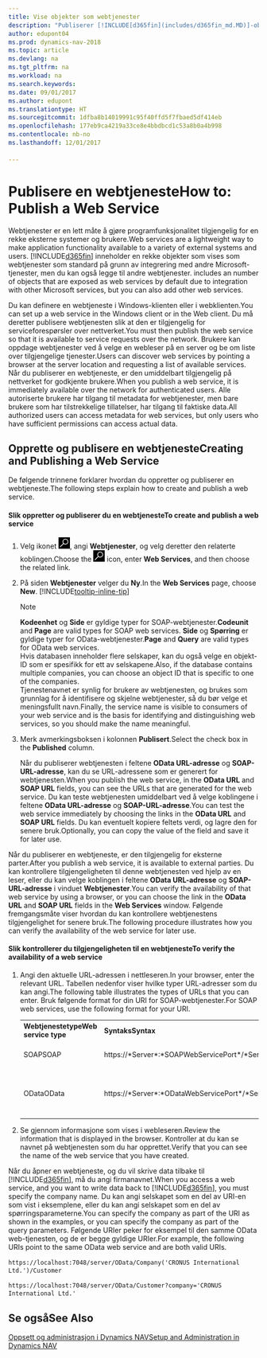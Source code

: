 ```yaml
---
title: Vise objekter som webtjenester
description: "Publiserer [!INCLUDE[d365fin](includes/d365fin_md.MD)]-objekter som webtjenester, de er tilgjengelig på nettverket umiddelbart."
author: edupont04
ms.prod: dynamics-nav-2018
ms.topic: article
ms.devlang: na
ms.tgt_pltfrm: na
ms.workload: na
ms.search.keywords: 
ms.date: 09/01/2017
ms.author: edupont
ms.translationtype: HT
ms.sourcegitcommit: 1dfba8b14019991c95f40ffd5f7fbaed5df414eb
ms.openlocfilehash: 177eb9ca4219a33ce8e4bbdbcd1c53a8b0a4b998
ms.contentlocale: nb-no
ms.lasthandoff: 12/01/2017

---
```

# <a name="how-to-publish-a-web-service"></a><span data-ttu-id="36579-103">Publisere en webtjeneste</span><span class="sxs-lookup"><span data-stu-id="36579-103">How to: Publish a Web Service</span></span>
<span data-ttu-id="36579-104">Webtjenester er en lett måte å gjøre programfunksjonalitet tilgjengelig for en rekke eksterne systemer og brukere.</span><span class="sxs-lookup"><span data-stu-id="36579-104">Web services are a lightweight way to make application functionality available to a variety of external systems and users.</span></span> [!INCLUDE[d365fin](includes/d365fin_md.md)]<span data-ttu-id="36579-105"> inneholder en rekke objekter som vises som webtjenester som standard på grunn av integrering med andre Microsoft-tjenester, men du kan også legge til andre webtjenester.</span><span class="sxs-lookup"><span data-stu-id="36579-105"> includes an number of objects that are exposed as web services by default due to integration with other Microsoft services, but you can also add other web services.</span></span>  

<span data-ttu-id="36579-106">Du kan definere en webtjeneste i Windows-klienten eller i webklienten.</span><span class="sxs-lookup"><span data-stu-id="36579-106">You can set up a web service in the Windows client or in the Web client.</span></span> <span data-ttu-id="36579-107">Du må deretter publisere webtjenesten slik at den er tilgjengelig for serviceforespørsler over nettverket.</span><span class="sxs-lookup"><span data-stu-id="36579-107">You must then publish the web service so that it is available to service requests over the network.</span></span> <span data-ttu-id="36579-108">Brukere kan oppdage webtjenester ved å velge en webleser på en server og be om liste over tilgjengelige tjenester.</span><span class="sxs-lookup"><span data-stu-id="36579-108">Users can discover web services by pointing a browser at the server location and requesting a list of available services.</span></span> <span data-ttu-id="36579-109">Når du publiserer en webtjeneste, er den umiddelbart tilgjengelig på nettverket for godkjente brukere.</span><span class="sxs-lookup"><span data-stu-id="36579-109">When you publish a web service, it is immediately available over the network for authenticated users.</span></span> <span data-ttu-id="36579-110">Alle autoriserte brukere har tilgang til metadata for webtjenester, men bare brukere som har tilstrekkelige tillatelser, har tilgang til faktiske data.</span><span class="sxs-lookup"><span data-stu-id="36579-110">All authorized users can access metadata for web services, but only users who have sufficient permissions can access actual data.</span></span>

## <a name="creating-and-publishing-a-web-service"></a><span data-ttu-id="36579-111">Opprette og publisere en webtjeneste</span><span class="sxs-lookup"><span data-stu-id="36579-111">Creating and Publishing a Web Service</span></span>  
 <span data-ttu-id="36579-112">De følgende trinnene forklarer hvordan du oppretter og publiserer en webtjeneste.</span><span class="sxs-lookup"><span data-stu-id="36579-112">The following steps explain how to create and publish a web service.</span></span>  

#### <a name="to-create-and-publish-a-web-service"></a><span data-ttu-id="36579-113">Slik oppretter og publiserer du en webtjeneste</span><span class="sxs-lookup"><span data-stu-id="36579-113">To create and publish a web service</span></span>  

1.  <span data-ttu-id="36579-114">Velg ikonet ![Søk etter side eller rapport](media/ui-search/search_small.png "Søk etter side eller rapport"), angi **Webtjenester**, og velg deretter den relaterte koblingen.</span><span class="sxs-lookup"><span data-stu-id="36579-114">Choose the ![Search for Page or Report](media/ui-search/search_small.png "Search for Page or Report icon") icon, enter **Web Services**, and then choose the related link.</span></span>  

2.  <span data-ttu-id="36579-115">På siden **Webtjenester** velger du **Ny**.</span><span class="sxs-lookup"><span data-stu-id="36579-115">In the **Web Services** page, choose **New**.</span></span> [!INCLUDE[tooltip-inline-tip](includes/tooltip-inline-tip_md.md)]  

    > [!NOTE]  
    >  <span data-ttu-id="36579-116">**Kodeenhet** og **Side** er gyldige typer for SOAP-webtjenester.</span><span class="sxs-lookup"><span data-stu-id="36579-116">**Codeunit** and **Page** are valid types for SOAP web services.</span></span> <span data-ttu-id="36579-117">**Side** og **Spørring** er gyldige typer for OData-webtjenester.</span><span class="sxs-lookup"><span data-stu-id="36579-117">**Page** and **Query** are valid types for OData web services.</span></span>  
    <span data-ttu-id="36579-118">Hvis databasen inneholder flere selskaper, kan du også velge en objekt-ID som er spesifikk for ett av selskapene.</span><span class="sxs-lookup"><span data-stu-id="36579-118">Also, if the database contains multiple companies, you can choose an object ID that is specific to one of the companies.</span></span>  
    <span data-ttu-id="36579-119">Tjenestenavnet er synlig for brukere av webtjenesten, og brukes som grunnlag for å identifisere og skjelne webtjenester, så du bør velge et meningsfullt navn.</span><span class="sxs-lookup"><span data-stu-id="36579-119">Finally, the service name is visible to consumers of your web service and is the basis for identifying and distinguishing web services, so you should make the name meaningful.</span></span>

3.  <span data-ttu-id="36579-120">Merk avmerkingsboksen i kolonnen **Publisert**.</span><span class="sxs-lookup"><span data-stu-id="36579-120">Select the check box in the **Published** column.</span></span>  

     <span data-ttu-id="36579-121">Når du publiserer webtjenesten i feltene **OData URL-adresse** og **SOAP-URL-adresse**, kan du se URL-adressene som er generert for webtjenesten.</span><span class="sxs-lookup"><span data-stu-id="36579-121">When you publish the web service, in the **OData URL** and **SOAP URL** fields, you can see the URLs that are generated for the web service.</span></span> <span data-ttu-id="36579-122">Du kan teste webtjenesten umiddelbart ved å velge koblingene i feltene **OData URL-adresse** og **SOAP-URL-adresse**.</span><span class="sxs-lookup"><span data-stu-id="36579-122">You can test the web service immediately by choosing the links in the **OData URL** and **SOAP URL** fields.</span></span> <span data-ttu-id="36579-123">Du kan eventuelt kopiere feltets verdi, og lagre den for senere bruk.</span><span class="sxs-lookup"><span data-stu-id="36579-123">Optionally, you can copy the value of the field and save it for later use.</span></span>  

<span data-ttu-id="36579-124">Når du publiserer en webtjeneste, er den tilgjengelig for eksterne parter.</span><span class="sxs-lookup"><span data-stu-id="36579-124">After you publish a web service, it is available to external parties.</span></span> <span data-ttu-id="36579-125">Du kan kontrollere tilgjengeligheten til denne webtjenesten ved hjelp av en leser, eller du kan velge koblingen i feltene **OData URL-adresse** og **SOAP-URL-adresse** i vinduet **Webtjenester**.</span><span class="sxs-lookup"><span data-stu-id="36579-125">You can verify the availability of that web service by using a browser, or you can choose the link in the **OData URL** and **SOAP URL** fields in the **Web Services** window.</span></span> <span data-ttu-id="36579-126">Følgende fremgangsmåte viser hvordan du kan kontrollere webtjenestens tilgjengelighet for senere bruk.</span><span class="sxs-lookup"><span data-stu-id="36579-126">The following procedure illustrates how you can verify the availability of the web service for later use.</span></span>  

#### <a name="to-verify-the-availability-of-a-web-service"></a><span data-ttu-id="36579-127">Slik kontrollerer du tilgjengeligheten til en webtjeneste</span><span class="sxs-lookup"><span data-stu-id="36579-127">To verify the availability of a web service</span></span>  

1.  <span data-ttu-id="36579-128">Angi den aktuelle URL-adressen i nettleseren.</span><span class="sxs-lookup"><span data-stu-id="36579-128">In your browser, enter the relevant URL.</span></span> <span data-ttu-id="36579-129">Tabellen nedenfor viser hvilke typer URL-adresser som du kan angi.</span><span class="sxs-lookup"><span data-stu-id="36579-129">The following table illustrates the types of URLs that you can enter.</span></span> <span data-ttu-id="36579-130">Bruk følgende format for din URI for SOAP-webtjenester.</span><span class="sxs-lookup"><span data-stu-id="36579-130">For SOAP web services, use the following format for your URI.</span></span>  

    <table>
    <tr>
    <th><span data-ttu-id="36579-131">Webtjenestetype</span><span class="sxs-lookup"><span data-stu-id="36579-131">Web service type</span></span></th>
    <th><span data-ttu-id="36579-132">Syntaks</span><span class="sxs-lookup"><span data-stu-id="36579-132">Syntax</span></span></th>
    <th><span data-ttu-id="36579-133">Eksempel</span><span class="sxs-lookup"><span data-stu-id="36579-133">Example</span></span></th>
    </tr>
    <tr>
    <td><span data-ttu-id="36579-134">SOAP</span><span class="sxs-lookup"><span data-stu-id="36579-134">SOAP</span></span></td>
    <td><span data-ttu-id="36579-135">https://*Server*:*SOAPWebServicePort*/*ServerInstance*/WS/*CompanyName*/salesDocuments/</span><span class="sxs-lookup"><span data-stu-id="36579-135">https://*Server*:*SOAPWebServicePort*/*ServerInstance*/WS/*CompanyName*/salesDocuments/</span></span></td>
    <td><span data-ttu-id="36579-136">https://mycompany.financials.dynamics.com:7047/MS/WS/MyCompany/Page/salesDocuments?tenant=mycompany.financials.dynamics.com</span><span class="sxs-lookup"><span data-stu-id="36579-136">https://mycompany.financials.dynamics.com:7047/MS/WS/MyCompany/Page/salesDocuments?tenant=mycompany.financials.dynamics.com</span></span></td>
    </tr>
    <tr>
    <td><span data-ttu-id="36579-137">OData</span><span class="sxs-lookup"><span data-stu-id="36579-137">OData</span></span></td>
    <td><span data-ttu-id="36579-138">https://*Server*:*ODataWebServicePort*/*ServerInstance*/OData/Company('*CompanyName*')</span><span class="sxs-lookup"><span data-stu-id="36579-138">https://*Server*:*ODataWebServicePort*/*ServerInstance*/OData/Company('*CompanyName*')</span></span></td>
    <td><span data-ttu-id="36579-139">https://MyCompany.financials.dynamics.com:7048/MS/OData/Company('MyCompany')/salesDocuments?tenant=MyCompany.financials.dynamics.com</span><span class="sxs-lookup"><span data-stu-id="36579-139">https://MyCompany.financials.dynamics.com:7048/MS/OData/Company('MyCompany')/salesDocuments?tenant=MyCompany.financials.dynamics.com</span></span>

         The company name is case-sensitive.</td>
    </tr>
    </table>

2.  <span data-ttu-id="36579-140">Se gjennom informasjone som vises i webleseren.</span><span class="sxs-lookup"><span data-stu-id="36579-140">Review the information that is displayed in the browser.</span></span> <span data-ttu-id="36579-141">Kontroller at du kan se navnet på webtjenesten som du har opprettet.</span><span class="sxs-lookup"><span data-stu-id="36579-141">Verify that you can see the name of the web service that you have created.</span></span>  

 <span data-ttu-id="36579-142">Når du åpner en webtjeneste, og du vil skrive data tilbake til [!INCLUDE[d365fin](includes/d365fin_md.md)], må du angi firmanavnet.</span><span class="sxs-lookup"><span data-stu-id="36579-142">When you access a web service, and you want to write data back to [!INCLUDE[d365fin](includes/d365fin_md.md)], you must specify the company name.</span></span> <span data-ttu-id="36579-143">Du kan angi selskapet som en del av URI-en som vist i eksemplene, eller du kan angi selskapet som en del av spørringsparameterne.</span><span class="sxs-lookup"><span data-stu-id="36579-143">You can specify the company as part of the URI as shown in the examples, or you can specify the company as part of the query parameters.</span></span> <span data-ttu-id="36579-144">Følgende URIer peker for eksempel til den samme OData web-tjenesten, og de er begge gyldige URIer.</span><span class="sxs-lookup"><span data-stu-id="36579-144">For example, the following URIs point to the same OData web service and are both valid URIs.</span></span>  

```  
https://localhost:7048/server/OData/Company('CRONUS International Ltd.')/Customer  
```  

```  
https://localhost:7048/server/OData/Customer?company='CRONUS International Ltd.'  
```  

## <a name="see-also"></a><span data-ttu-id="36579-145">Se også</span><span class="sxs-lookup"><span data-stu-id="36579-145">See Also</span></span>  
[<span data-ttu-id="36579-146">Oppsett og administrasjon i Dynamics NAV</span><span class="sxs-lookup"><span data-stu-id="36579-146">Setup and Administration in Dynamics NAV</span></span>](admin-setup-and-administration.md)  

